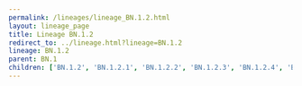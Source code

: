 ```yaml
---
permalink: /lineages/lineage_BN.1.2.html
layout: lineage_page
title: Lineage BN.1.2
redirect_to: ../lineage.html?lineage=BN.1.2
lineage: BN.1.2
parent: BN.1
children: ['BN.1.2', 'BN.1.2.1', 'BN.1.2.2', 'BN.1.2.3', 'BN.1.2.4', 'BN.1.2.5', 'BN.1.2.6', 'BN.1.2.7', 'BN.1.2.8']
---
```

